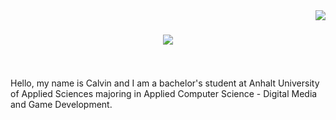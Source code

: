<img align="right" src="https://visitcount.itsvg.in/api?id=caldoe&icon=0&color=0">

<h1 align="center">
  <a href="https://git.io/typing-svg">
    <img src="https://readme-typing-svg.herokuapp.com/?lines=Hello,+There!+👋;This+is+Calvin....;Nice+to+meet+you!&center=true&size=30">
  </a>
</h1>
<br>
<br>
Hello, my name is Calvin and I am a bachelor's student at Anhalt University of Applied Sciences majoring in Applied Computer Science - Digital Media and Game Development.
